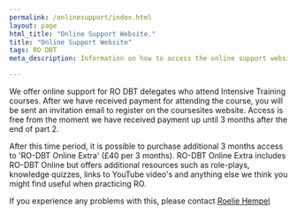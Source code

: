 ```yaml
---
permalink: /onlinesupport/index.html
layout: page
html_title: "Online Support Website."
title: "Online Support Website"
tags: RO DBT
meta_description: Information on how to access the online support website for RO DBT

---
```


We offer online support for RO DBT delegates who attend Intensive Training courses. After we have received payment for attending the course, you will be sent an invitation email to register on the coursesites website. Access is free from the moment we have received payment up until 3 months after the end of part 2. 

After this time period, it is possible to purchase additional 3 months access to 'RO-DBT Online Extra' (£40 per 3 months). RO-DBT Online Extra includes RO-DBT Online but offers additional resources such as role-plays, knowledge quizzes, links to YouTube video's and anything else we think you might find useful when practicing RO. 

If you experience any problems with this, please contact [Roelie Hempel](mailto:{site.emails.technical}) 
